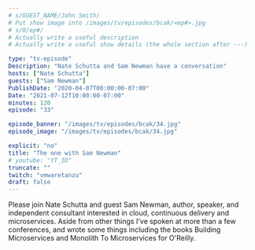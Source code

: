```yaml
---
# s/GUEST_NAME/John Smith/
# Put show image into /images/tv/episodes/bcak/<ep#>.jpg
# s/0/ep#/
# Actually write a useful description
# Actually write a useful show details (the whole section after ---)

type: "tv-episode"
Description: "Nate Schutta and Sam Newman have a conversation"
hosts: ["Nate Schutta"]
guests: ["Sam Newman"]
PublishDate: "2020-04-07T00:00:00-07:00"
Date: "2021-07-12T10:00:00-07:00"
minutes: 120
episode: "33"

episode_banner: "/images/tv/episodes/bcak/34.jpg"
episode_image: "/images/tv/episodes/bcak/34.jpg"

explicit: "no"
title: "The one with Sam Newman"
# youtube: "YT_ID"
truncate: ""
twitch: "vmwaretanzu"
draft: false
---
```


Please join Nate Schutta and guest Sam Newman, author, speaker, and independent consultant interested in cloud, continuous delivery and microservices. Aside from other things I've spoken at more than a few conferences, and wrote some things including the books Building Microservices and Monolith To Microservices for O'Reilly.
